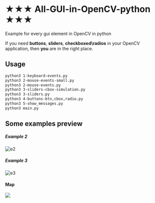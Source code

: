 # ★★★ All-GUI-in-OpenCV-python ★★★
Example for every gui element in OpenCV in python

If you need **buttons**, **sliders**, **checkboxed\radios** in your OpenCV application, then **you** are in the right place.


## Usage

```bash
python3 1-keyboard-events.py
python3 2-mouse-events-small.py
python3 2-mouse-events.py
python3 3-sliders-cbox-simulation.py
python3 3-sliders.py
python3 4-buttons-btn,cbox,radio.py
python3 5-show_messages.py
python3 main.py
```


## Some examples preview

##### Example 2

![e2](https://github.com/nngogol/async-desktop-chat/blob/master/e2.png)

##### Example 3

![e3](https://github.com/nngogol/async-desktop-chat/blob/master/e3.png)


#### Map

![](https://github.com/nngogol/async-desktop-chat/blob/master/opencv-pres.svg)

